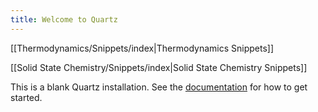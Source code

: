 ```yaml
---
title: Welcome to Quartz
---
```


[[Thermodynamics/Snippets/index|Thermodynamics Snippets]]

[[Solid State Chemistry/Snippets/index|Solid State Chemistry Snippets]]

This is a blank Quartz installation.
See the [documentation](https://quartz.jzhao.xyz) for how to get started.
